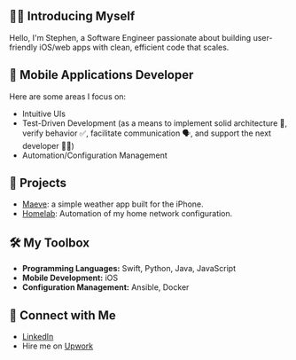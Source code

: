 ## 🙋🏻 Introducing Myself

Hello, I'm Stephen, a Software Engineer passionate about building user-friendly iOS/web apps
with clean, efficient code that scales.

## 📲 Mobile Applications Developer

Here are some areas I focus on:

- Intuitive UIs
- Test-Driven Development (as a means to implement solid architecture 📐, verify behavior ✅,
  facilitate communication 🗣️, and support the next developer 🤝🏼)
- Automation/Configuration Management

## 🚀 Projects

- [Maeve](https://github.com/webdavis/maeve): a simple weather app built for the iPhone.
- [Homelab](https://github.com/webdavis/homelab): Automation of my home network configuration.

## 🛠️ My Toolbox

- **Programming Languages:** Swift, Python, Java, JavaScript
- **Mobile Development:** iOS
- **Configuration Management:** Ansible, Docker

## 👔 Connect with Me

- [LinkedIn](https://www.linkedin.com/in/stephenadavis/)
- Hire me on [Upwork](https://www.upwork.com/freelancers/~017593baec89bbaa42)
